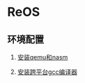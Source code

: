 # ReOS

## 环境配置

1. [安装qemu和nasm](https://github.com/Yezersky/os-tutorial/tree/master/00-environment)

2. [安装跨平台gcc编译器](https://github.com/Yezersky/os-tutorial/tree/master/14-checkpoint)